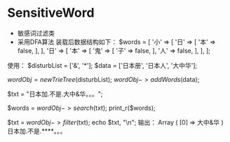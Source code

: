 # SensitiveWord
 * 敏感词过滤类
 * 采用DFA算法
 装载后数据结构如下：
   $words = [
       '小' => [
           '日' => [
               '本' => false,
           ],
       ],
       '日' => [
          '本' => [
              '鬼' => [
                   '子' => false,
               ],
               '人' => false,
           ],
       ],
   ];
   
使用：
$disturbList = ['&', '*'];
$data = ['日本册', '日本人', '大中华'];

$wordObj = new TrieTree($disturbList);
$wordObj->addWords($data);

$txt = "日本加.不是.大中&华。。。";

$words = $wordObj->search($txt);
print_r($words);

$txt = $wordObj->filter($txt);
echo $txt, "\n";
输出：
Array
(
    [0] => 大中&华
)
日本加.不是.****。。。
